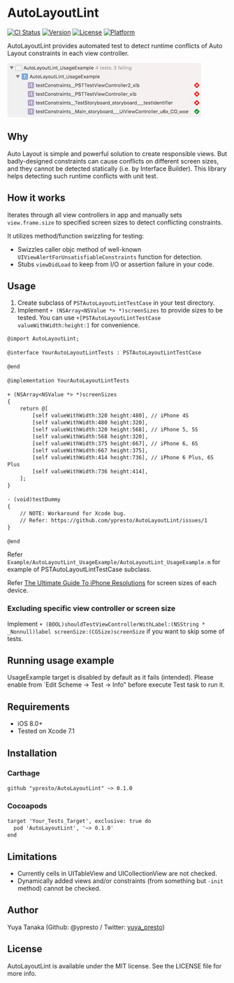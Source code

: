 # AutoLayoutLint

[![CI Status](https://img.shields.io/circleci/project/ypresto/AutoLayoutLint.svg?style=flat)](https://circleci.com/gh/ypresto/AutoLayoutLint)
[![Version](https://img.shields.io/cocoapods/v/AutoLayoutLint.svg?style=flat)](http://cocoapods.org/pods/AutoLayoutLint)
[![License](https://img.shields.io/cocoapods/l/AutoLayoutLint.svg?style=flat)](http://cocoapods.org/pods/AutoLayoutLint)
[![Platform](https://img.shields.io/cocoapods/p/AutoLayoutLint.svg?style=flat)](http://cocoapods.org/pods/AutoLayoutLint)

AutoLayoutLint provides automated test to detect runtime conflicts of Auto Layout
constraints in each view controller.

![screenshot.png](screenshot.png)

## Why

Auto Layout is simple and powerful solution to create responsible views.
But badly-designed constraints can cause conflicts on different screen sizes,
and they cannot be detected statically (i.e. by Interface Builder). This library
helps detecting such runtime conflicts with unit test.

## How it works

Iterates through all view controllers in app and manually sets
`view.frame.size` to specified screen sizes to detect conflicting constraints.

It utilizes method/function swizzling for testing:

- Swizzles caller objc method of well-known `UIViewAlertForUnsatisfiableConstraints` function for detection.
- Stubs `viewDidLoad` to keep from I/O or assertion failure in your code.

## Usage

1. Create subclass of `PSTAutoLayoutLintTestCase` in your test directory.
2. Implement `+ (NSArray<NSValue *> *)screenSizes` to provide sizes to be tested.
   You can use `+[PSTAutoLayoutLintTestCase valueWithWidth:height:]` for convenience.

```objc
@import AutoLayoutLint;

@interface YourAutoLayoutLintTests : PSTAutoLayoutLintTestCase

@end

@implementation YourAutoLayoutLintTests

+ (NSArray<NSValue *> *)screenSizes
{
    return @[
        [self valueWithWidth:320 height:480], // iPhone 4S
        [self valueWithWidth:480 height:320],
        [self valueWithWidth:320 height:568], // iPhone 5, 5S
        [self valueWithWidth:568 height:320],
        [self valueWithWidth:375 height:667], // iPhone 6, 6S
        [self valueWithWidth:667 height:375],
        [self valueWithWidth:414 height:736], // iPhone 6 Plus, 6S Plus
        [self valueWithWidth:736 height:414],
    ];
}

- (void)testDummy
{
    // NOTE: Workaround for Xcode bug.
    // Refer: https://github.com/ypresto/AutoLayoutLint/issues/1
}

@end
```

Refer `Example/AutoLayoutLint_UsageExample/AutoLayoutLint_UsageExample.m` for
example of PSTAutoLayoutLintTestCase subclass.

Refer [The Ultimate Guide To iPhone Resolutions](http://www.paintcodeapp.com/news/ultimate-guide-to-iphone-resolutions) for screen sizes of each device.

### Excluding specific view controller or screen size

Implement `+ (BOOL)shouldTestViewControllerWithLabel:(NSString * _Nonnull)label screenSize:(CGSize)screenSize`
   if you want to skip some of tests.


## Running usage example

UsageExample target is disabled by default as it fails (intended).
Please enable from `Edit Scheme -> Test -> Info" before execute Test task to run it.

## Requirements

- iOS 8.0+
- Tested on Xcode 7.1

## Installation

### Carthage

```
github "ypresto/AutoLayoutLint" ~> 0.1.0
```

### Cocoapods

```
target 'Your_Tests_Target', exclusive: true do
  pod 'AutoLayoutLint', '~> 0.1.0'
end
```

## Limitations

- Currently cells in UITableView and UICollectionView are not checked.
- Dynamically added views and/or constraints (from something but `-init` method) cannot be checked.

## Author

Yuya Tanaka (Github: @ypresto / Twitter: [yuya_presto](https://twitter.com/yuya_presto))

## License

AutoLayoutLint is available under the MIT license. See the LICENSE file for more info.
